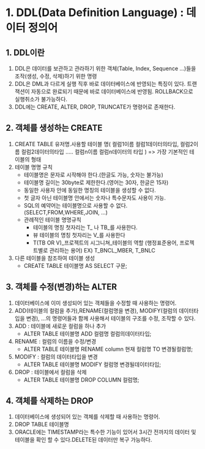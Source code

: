 # 1. DDL(Data Definition Language) : 데이터 정의어
## 1. DDL이란
1. DDL은 데이터를 보관하고 관라하기 위한 객체(Table, Index, Sequence ...)들을 조작(생성, 수정, 삭제)하기 위한 명령
2. DDL은 DML과 다르게 실행 직후 바로 데이터베이스에 반영되는 특징이 있다. 트랜잭션이 자동으로 완료되기 때문에 바로 데이터베이스에 반영됨. ROLLBACK으로 실행취소가 불가능하다.
3. DDL에는 CREATE, ALTER, DROP, TRUNCATE가 명령어로 존재한다.

## 2. 객체를 생성하는 CREATE
1. CREATE TABLE 유저명.사용할 테이블 명(
    컬럼1이름 컬럼1데이터의타입,
    컬럼2이름 컬럼2데이터의타입
    .....
    컬럼n이름 컬럼n데이터의 타입
) => 가장 기본적인 테이블의 형태
2. 테이블 명명 규칙
    - 테이블명은 문자로 시작해야 한다.(한글도 가능, 숫자는 불가능)
    - 테이블명 길이는 30byte로 제한한다.(영어는 30자, 한글은 15자)
    - 동일한 사용자 안에 동일한 명칭의 테이블을 생성할 수 없다.
    - 첫 글자 아닌 테이블명 안에서는 숫자나 특수문자도 사용이 가능.
    - SQL의 예약어는 테이블명으로 사용할 수 없다.(SELECT,FROM,WHERE,JOIN, ...)
    - 관례적인 테이블 명명규칙
        - 테이블의 명칭 첫자리는 T_ 나 TB_를 사용한다.
        - 뷰 테이블의 명칭 첫자리는 V_를 사용한다
        - T(TB OR V)_프로젝트의 시그니쳐_테이블의 역할 (행정표준용어, 프로젝트별로 관리하는 용어)
            EX) T_BNCL_MBER, T_BNLC
3. 다른 테이블을 참조하여 테이블 생성
    - CREATE TABLE 테이블명
        AS SELECT 구문;

## 3. 객체를 수정(변경)하는 ALTER
1. 데이터베이스에 이미 생성되어 있는 객체들을 수정할 때 사용하는 명령어.
2. ADD(테이블의 컬럼을 추가),RENAME(컬럼명을 변경), MODIFY(컬럼의 데이터타입을 변경), ...의 명령어들과 함께 사용해서 테이블의 구조를 수정, 조작할 수 있다.
3. ADD : 테이블에 새로운 컬럼을 하나 추가
    - ALTER TABLE 테이블명
        ADD 컬렴명 컬럼의데이터타입;
4. RENAME : 컬럼의 이름을 수정/변경
    - ALTER TABLE 테이블명
        RENAME column 현재 컬럼명 TO 변경될컬럼명;
5. MODIFY : 컬럼의 데이터타입을 변경
    - ALTER TABLE 테이블명
        MODIFY 컬럼명 변경될데이터타입;
6. DROP : 테이블에서 컬럼을 삭제
    - ALTER TABLE 테이블명
        DROP COLUMN 컬럼명;

## 4. 객체를 삭제하는 DROP
1. 데이터베이스에 생성되어 있는 객체를 삭제할 때 사용하는 명령어.
2. DROP TABLE 테이블명
3. ORACLE에는 TIMESTAMP라는 특수한 기능이 있어서 3시간 전까지의 데이터 및 테이블을 확인 할 수 있다.DELETE된 데이터만 복구 가능하다.